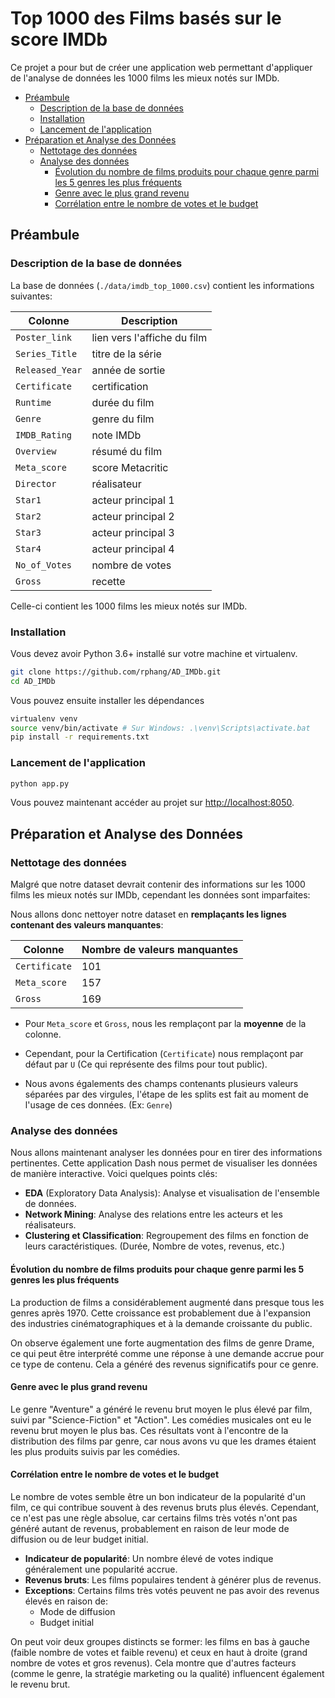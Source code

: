 # Top 1000 des Films basés sur le score IMDb

Ce projet a pour but de créer une application web permettant d'appliquer de l'analyse de données les 1000 films les mieux notés sur IMDb.

- [Préambule](#préambule)
  - [Description de la base de données](#description-de-la-base-de-données)
  - [Installation](#installation)
  - [Lancement de l'application](#lancement-de-lapplication)
- [Préparation et Analyse des Données](#préparation-et-analyse-des-données)
  - [Nettotage des données](#nettotage-des-données)
  - [Analyse des données](#analyse-des-données)
    - [Évolution du nombre de films produits pour chaque genre parmi les 5 genres les plus fréquents](#évolution-du-nombre-de-films-produits-pour-chaque-genre-parmi-les-5-genres-les-plus-fréquents)
    - [Genre avec le plus grand revenu](#genre-avec-le-plus-grand-revenu)
    - [Corrélation entre le nombre de votes et le budget](#corrélation-entre-le-nombre-de-votes-et-le-budget)

## Préambule

### Description de la base de données

La base de données (`./data/imdb_top_1000.csv`) contient les informations suivantes:

| Colonne | Description |
| --- | --- |
| `Poster_link` | lien vers l'affiche du film |
| `Series_Title` | titre de la série |
| `Released_Year` | année de sortie |
| `Certificate` | certification |
| `Runtime` | durée du film |
| `Genre` | genre du film |
| `IMDB_Rating` | note IMDb |
| `Overview` | résumé du film |
| `Meta_score` | score Metacritic |
| `Director` | réalisateur |
| `Star1` | acteur principal 1 |
| `Star2` | acteur principal 2 |
| `Star3` | acteur principal 3 |
| `Star4` | acteur principal 4 |
| `No_of_Votes` | nombre de votes |
| `Gross` | recette |

Celle-ci contient les 1000 films les mieux notés sur IMDb.

### Installation

Vous devez avoir Python 3.6+ installé sur votre machine et virtualenv.

```bash
git clone https://github.com/rphang/AD_IMDb.git
cd AD_IMDb
```

Vous pouvez ensuite installer les dépendances

```bash
virtualenv venv
source venv/bin/activate # Sur Windows: .\venv\Scripts\activate.bat
pip install -r requirements.txt
```

### Lancement de l'application

```bash
python app.py
```

Vous pouvez maintenant accéder au projet sur [http://localhost:8050](http://localhost:8050).

## Préparation et Analyse des Données

### Nettotage des données

Malgré que notre dataset devrait contenir des informations sur les 1000 films les mieux notés sur IMDb, cependant les données sont imparfaites:

Nous allons donc nettoyer notre dataset en **remplaçants les lignes contenant des valeurs manquantes**:

| Colonne | Nombre de valeurs manquantes |
| --- | --- |
| `Certificate` | 101 |
| `Meta_score` | 157 |
| `Gross` | 169 |

- Pour `Meta_score` et `Gross`, nous les remplaçont par la **moyenne** de la colonne.

- Cependant, pour la Certification (`Certificate`) nous remplaçont par défaut par `U` (Ce qui représente des films pour tout public).

- Nous avons égalements des champs contenants plusieurs valeurs séparées par des virgules, l'étape de les splits est fait au moment de l'usage de ces données. (Ex: `Genre`)

### Analyse des données

Nous allons maintenant analyser les données pour en tirer des informations pertinentes. Cette application Dash nous permet de visualiser les données de manière interactive. Voici quelques points clés:

- **EDA** (Exploratory Data Analysis): Analyse et visualisation de l'ensemble de données.
- **Network Mining**: Analyse des relations entre les acteurs et les réalisateurs.
- **Clustering et Classification**: Regroupement des films en fonction de leurs caractéristiques. (Durée, Nombre de votes, revenus, etc.)

#### Évolution du nombre de films produits pour chaque genre parmi les 5 genres les plus fréquents

La production de films a considérablement augmenté dans presque tous les genres après 1970. Cette croissance est probablement due à l'expansion des industries cinématographiques et à la demande croissante du public.

On observe également une forte augmentation des films de genre Drame, ce qui peut être interprété comme une réponse à une demande accrue pour ce type de contenu. Cela a généré des revenus significatifs pour ce genre.

#### Genre avec le plus grand revenu

Le genre "Aventure" a généré le revenu brut moyen le plus élevé par film, suivi par "Science-Fiction" et "Action". Les comédies musicales ont eu le revenu brut moyen le plus bas. Ces résultats vont à l'encontre de la distribution des films par genre, car nous avons vu que les drames étaient les plus produits suivis par les comédies.

#### Corrélation entre le nombre de votes et le budget

Le nombre de votes semble être un bon indicateur de la popularité d'un film, ce qui contribue souvent à des revenus bruts plus élevés. Cependant, ce n'est pas une règle absolue, car certains films très votés n'ont pas généré autant de revenus, probablement en raison de leur mode de diffusion ou de leur budget initial.

- **Indicateur de popularité**: Un nombre élevé de votes indique généralement une popularité accrue.
- **Revenus bruts**: Les films populaires tendent à générer plus de revenus.
- **Exceptions**: Certains films très votés peuvent ne pas avoir des revenus élevés en raison de:
  - Mode de diffusion
  - Budget initial

On peut voir deux groupes distincts se former: les films en bas à gauche (faible nombre de votes et faible revenu) et ceux en haut à droite (grand nombre de votes et gros revenus). Cela montre que d'autres facteurs (comme le genre, la stratégie marketing ou la qualité) influencent également le revenu brut.
